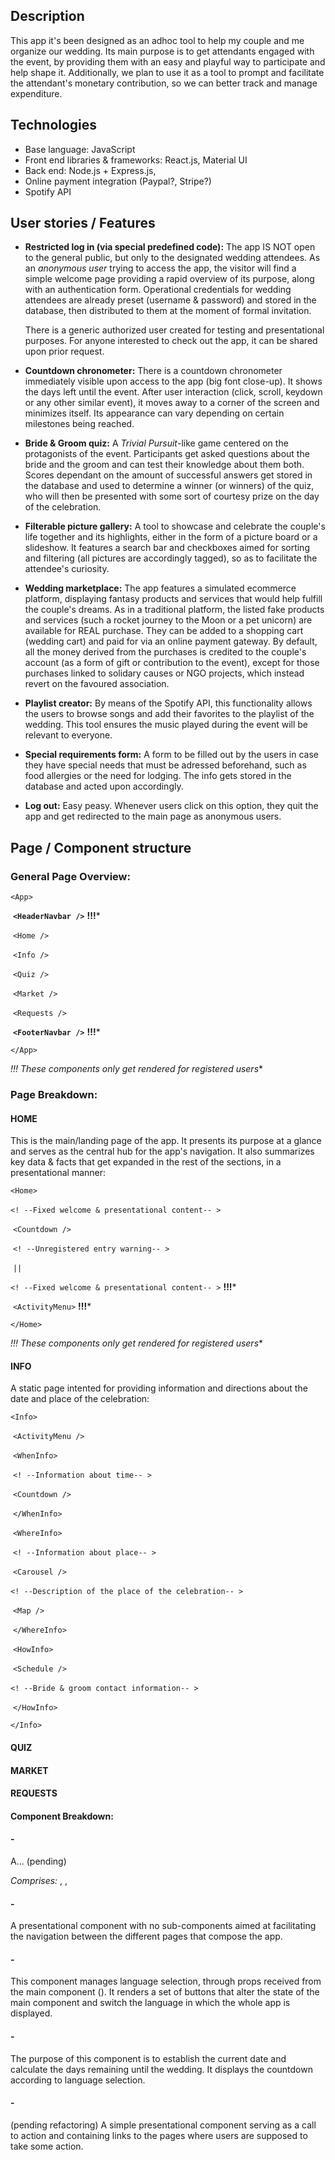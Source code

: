 ## Description

This app it's been designed as an adhoc tool to help my couple and me organize our wedding. Its main purpose is to get attendants engaged with the event, by providing them with an easy and playful way to participate and help shape it. Additionally, we plan to use it as a tool to prompt and facilitate the attendant's monetary contribution, so we can better track and manage expenditure. 

## Technologies

- Base language: JavaScript
- Front end libraries & frameworks: React.js, Material UI
- Back end: Node.js + Express.js,
- Online payment integration (Paypal?, Stripe?)
- Spotify API

## User stories / Features

- **Restricted log in (via special predefined code):** The app IS NOT open to the general public, but only to the designated wedding attendees. As an *anonymous user* trying to access the app, the visitor will find a simple welcome page providing a rapid overview of its purpose, along with an authentication form. Operational credentials for wedding attendees are already preset (username & password) and stored in the database, then distributed to them at the moment of formal invitation.


  There is a generic authorized user created for testing and presentational purposes. For anyone interested to check out the app, it can be shared upon prior request.

- **Countdown chronometer:** There is a countdown chronometer immediately visible upon access to the app (big font close-up). It shows the days left until the event. After user interaction (click, scroll, keydown or any other similar event), it moves away to a corner of the screen and minimizes itself. Its appearance can vary depending on certain milestones being reached.

- **Bride & Groom quiz:** A *Trivial Pursuit*-like game centered on the protagonists of the event. Participants get asked questions about the bride and the groom and can test their knowledge about them both. Scores dependant on the amount of successful answers get stored in the database and used to determine a winner (or winners) of the quiz, who will then be presented with some sort of courtesy prize on the day of the celebration.

  

- **Filterable picture gallery:** A tool to showcase and celebrate the couple's life together and its highlights, either in the form of a picture board or a slideshow. It features a search bar and checkboxes aimed for sorting and filtering (all pictures are accordingly tagged), so as to facilitate the attendee's curiosity. 

  

- **Wedding marketplace:** The app features a simulated ecommerce platform, displaying fantasy products and services that would help fulfill the couple's dreams. As in a traditional platform, the listed fake products and services (such a rocket journey to the Moon or a pet unicorn) are available for REAL purchase. They can be added to a shopping cart (wedding cart) and paid for via an online payment gateway. By default, all the money derived from the purchases is credited to the couple's account (as a form of gift or contribution to the event), except for those purchases linked to solidary causes or NGO projects, which instead revert on the favoured association.
  
- **Playlist creator:** By means of the Spotify API, this functionality allows the users to browse songs and add their favorites to the playlist of the wedding. This tool ensures the music played during the event will be relevant to everyone.

- **Special requirements form:** A form to be filled out by the users in case they have special needs that must be adressed beforehand, such as food allergies or the need for lodging. The info gets stored in the database and acted upon accordingly.
  
- **Log out:** Easy peasy. Whenever users click on this option, they quit the app and get redirected to the main page as anonymous users.

## Page / Component structure

### General Page Overview:

`<App>`

​	**`<HeaderNavbar />`** **!!!***

​		`<Home />`

​		`<Info />`

​		`<Quiz />`

​		`<Market />`

​		`<Requests />`

​	**`<FooterNavbar />`** **!!!***

`</App>`



**!!!* These components only get rendered for registered users**



### Page Breakdown:

#### HOME

This is the main/landing page of the app. It presents its purpose at a glance and serves as the central hub for the app's navigation. It also summarizes key data & facts that get expanded in the rest of the sections, in a presentational manner:



`<Home>`

​	`<! --Fixed welcome & presentational content-- >`

​	`<Countdown />`

​	`<! --Unregistered entry warning-- >` 

​			`||`

​	``<! --Fixed welcome & presentational content-- >`` **!!!***

​	`<ActivityMenu>` **!!!***

`</Home>`



**!!!* These components only get rendered for registered users**



#### INFO

A static page intented for providing information and directions about the date and place of the celebration:



`<Info>`

​	`<ActivityMenu />`

​	`<WhenInfo>`

​		`<! --Information about time-- >`

​		`<Countdown />`

​	`</WhenInfo>`	

​	`<WhereInfo>`

​		`<! --Information about place-- >`

​		`<Carousel />`

​		`<! --Description of the place of the celebration-- >` 

​		`<Map />`

​	`</WhereInfo>`

​	`<HowInfo>`

​		`<Schedule />`

​		``<! --Bride & groom contact information-- >``

​	`</HowInfo>`

`</Info>`



#### QUIZ

#### MARKET

#### REQUESTS



#### Component Breakdown:

#### - <HeaderNavbar />

A... (pending)

*Comprises:* <LangSelect />, <LogOut>, <ShoppingCart>

#### - <FooterNavbar />

A presentational component with no sub-components aimed at facilitating the navigation between the different pages that compose the app.

#### - <LangSelect />

This component manages language selection, through props received from the main component (<App />). It renders a set of buttons that alter the state of the main component and switch the language in which the whole app is displayed.

#### - <Countdown />

The purpose of this component is to establish the current date and calculate the days remaining until the wedding. It displays the countdown according to language selection.

#### - <ActivityMenu />

(pending refactoring) A simple presentational component serving as a call to action and containing links to the pages where users are supposed to take some action.

